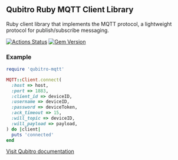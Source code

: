 

## Qubitro Ruby MQTT Client Library

Ruby client library that implements the MQTT protocol, a lightweight protocol for publish/subscribe messaging.

[![Actions Status](https://github.com/qubitro/mqtt-client-ruby/workflows/Ruby%20Gem/badge.svg)](https://github.com/qubitro/mqtt-client-ruby/actions) [![Gem Version](https://badge.fury.io/rb/qubitro-mqtt.svg)](https://badge.fury.io/rb/qubitro-mqtt)

### Example

```ruby
require 'qubitro-mqtt'

MQTT::Client.connect(
  :host => host,
  :port => 1883,
  :client_id => deviceID,
  :username => deviceID,
  :password => deviceToken,
  :ack_timeout => 15,
  :will_topic => deviceID,
  :will_payload => payload,
) do |client|
  puts 'connected'
end 
```

[Visit Qubitro documentation](https://docs.qubitro.com/client-guides/connect-device/raspberry-pi/ruby)


